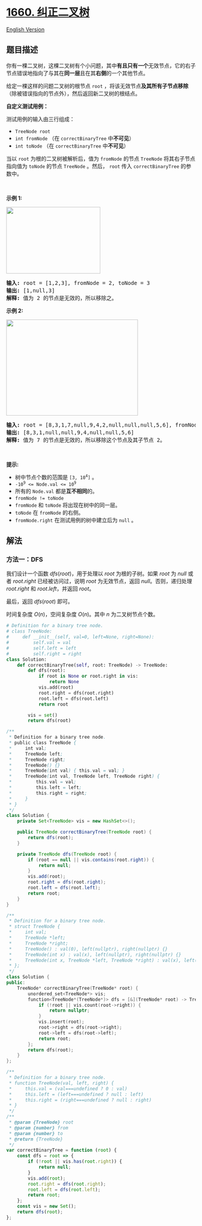 # [1660. 纠正二叉树](https://leetcode.cn/problems/correct-a-binary-tree)

[English Version](/solution/1600-1699/1660.Correct%20a%20Binary%20Tree/README_EN.md)

## 题目描述

<!-- 这里写题目描述 -->

<p>你有一棵二叉树，这棵二叉树有个小问题，其中<strong>有且只有一个</strong>无效节点，它的右子节点错误地指向了与其在<strong>同一层</strong>且在其<strong>右侧</strong>的一个其他节点。</p>

<p>给定一棵这样的问题二叉树的根节点 <code>root</code> ，将该无效节点<strong>及其所有子节点移除</strong>（除被错误指向的节点外），然后返回新二叉树的根结点。</p>

<p><b>自定义测试用例：</b></p>

<p>测试用例的输入由三行组成：</p>

<ul>
	<li><code>TreeNode root</code></li>
	<li><code>int fromNode</code> （在<strong> </strong><code>correctBinaryTree</code> 中<strong>不可见</strong>）</li>
	<li><code>int toNode</code> （在<strong> </strong><code>correctBinaryTree</code> 中<strong>不可见</strong>）</li>
</ul>

<p>当以 <code>root</code> 为根的二叉树被解析后，值为 <code>fromNode</code> 的节点 <code>TreeNode</code> 将其右子节点指向值为 <code>toNode</code> 的节点 <code>TreeNode</code> 。然后， <code>root</code> 传入 <code>correctBinaryTree</code> 的参数中。</p>

<p> </p>

<p><b>示例 1:</b></p>

<p><strong><img alt="" src="https://fastly.jsdelivr.net/gh/doocs/leetcode@main/solution/1600-1699/1660.Correct%20a%20Binary%20Tree/images/ex1v2.png" style="width: 250px; height: 177px;" /></strong></p>

<pre>
<strong>输入:</strong> root = [1,2,3], fromNode = 2, toNode = 3
<strong>输出:</strong> [1,null,3]
<strong>解释:</strong> 值为 2 的节点是无效的，所以移除之。
</pre>

<p><strong>示例 2:</strong></p>

<p><strong><img alt="" src="https://fastly.jsdelivr.net/gh/doocs/leetcode@main/solution/1600-1699/1660.Correct%20a%20Binary%20Tree/images/ex2v3.png" style="width: 350px; height: 255px;" /></strong></p>

<pre>
<strong>输入:</strong> root = [8,3,1,7,null,9,4,2,null,null,null,5,6], fromNode = 7, toNode = 4
<strong>输出:</strong> [8,3,1,null,null,9,4,null,null,5,6]
<strong>解释:</strong> 值为 7 的节点是无效的，所以移除这个节点及其子节点 2。
</pre>

<p> </p>

<p><strong>提示:</strong></p>

<ul>
	<li>树中节点个数的范围是 <code>[3, 10<sup>4</sup>]</code> 。</li>
	<li><code>-10<sup>9</sup> <= Node.val <= 10<sup>9</sup></code></li>
	<li>所有的 <code>Node.val</code> 都是<strong>互不相同</strong>的。</li>
	<li><code>fromNode != toNode</code></li>
	<li><code>fromNode</code> 和 <code>toNode</code> 将出现在树中的同一层。</li>
	<li><code>toNode</code> 在 <code>fromNode</code> 的右侧。</li>
	<li><code>fromNode.right</code> 在测试用例的树中建立后为 <code>null</code> 。</li>
</ul>

## 解法

### 方法一：DFS

我们设计一个函数 $dfs(root)$，用于处理以 $root$ 为根的子树。如果 $root$ 为 $null$ 或者 $root.right$ 已经被访问过，说明 $root$ 为无效节点，返回 $null$。否则，递归处理 $root.right$ 和 $root.left$，并返回 $root$。

最后，返回 $dfs(root)$ 即可。

时间复杂度 $O(n)$，空间复杂度 $O(n)$。其中 $n$ 为二叉树节点个数。

<!-- tabs:start -->

```python
# Definition for a binary tree node.
# class TreeNode:
#     def __init__(self, val=0, left=None, right=None):
#         self.val = val
#         self.left = left
#         self.right = right
class Solution:
    def correctBinaryTree(self, root: TreeNode) -> TreeNode:
        def dfs(root):
            if root is None or root.right in vis:
                return None
            vis.add(root)
            root.right = dfs(root.right)
            root.left = dfs(root.left)
            return root

        vis = set()
        return dfs(root)
```

```java
/**
 * Definition for a binary tree node.
 * public class TreeNode {
 *     int val;
 *     TreeNode left;
 *     TreeNode right;
 *     TreeNode() {}
 *     TreeNode(int val) { this.val = val; }
 *     TreeNode(int val, TreeNode left, TreeNode right) {
 *         this.val = val;
 *         this.left = left;
 *         this.right = right;
 *     }
 * }
 */
class Solution {
    private Set<TreeNode> vis = new HashSet<>();

    public TreeNode correctBinaryTree(TreeNode root) {
        return dfs(root);
    }

    private TreeNode dfs(TreeNode root) {
        if (root == null || vis.contains(root.right)) {
            return null;
        }
        vis.add(root);
        root.right = dfs(root.right);
        root.left = dfs(root.left);
        return root;
    }
}
```

```cpp
/**
 * Definition for a binary tree node.
 * struct TreeNode {
 *     int val;
 *     TreeNode *left;
 *     TreeNode *right;
 *     TreeNode() : val(0), left(nullptr), right(nullptr) {}
 *     TreeNode(int x) : val(x), left(nullptr), right(nullptr) {}
 *     TreeNode(int x, TreeNode *left, TreeNode *right) : val(x), left(left), right(right) {}
 * };
 */
class Solution {
public:
    TreeNode* correctBinaryTree(TreeNode* root) {
        unordered_set<TreeNode*> vis;
        function<TreeNode*(TreeNode*)> dfs = [&](TreeNode* root) -> TreeNode* {
            if (!root || vis.count(root->right)) {
                return nullptr;
            }
            vis.insert(root);
            root->right = dfs(root->right);
            root->left = dfs(root->left);
            return root;
        };
        return dfs(root);
    }
};
```

```js
/**
 * Definition for a binary tree node.
 * function TreeNode(val, left, right) {
 *     this.val = (val===undefined ? 0 : val)
 *     this.left = (left===undefined ? null : left)
 *     this.right = (right===undefined ? null : right)
 * }
 */
/**
 * @param {TreeNode} root
 * @param {number} from
 * @param {number} to
 * @return {TreeNode}
 */
var correctBinaryTree = function (root) {
    const dfs = root => {
        if (!root || vis.has(root.right)) {
            return null;
        }
        vis.add(root);
        root.right = dfs(root.right);
        root.left = dfs(root.left);
        return root;
    };
    const vis = new Set();
    return dfs(root);
};
```

<!-- tabs:end -->

<!-- end -->
